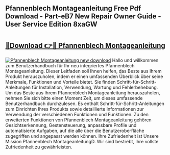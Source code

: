 ## Pfannenblech Montageanleitung Free Pdf Download - Part-eB7 New Repair Owner Guide - User Service Edition 8xaGW

# <h2><a href="http://df75agm.blite.top/?on=Pfannenblech+Montageanleitung">🔗Download 👉🔴 Pfannenblech Montageanleitung</a></h2>

[![Pfannenblech Montageanleitung new download](https://i.imgur.com/lujVjoI.png)](http://df75agm.blite.top/?on=Pfannenblech+Montageanleitung)
Hallo und willkommen zum Benutzerhandbuch für Ihr neu integriertes Pfannenblech Montageanleitung. Dieser Leitfaden soll Ihnen helfen, das Beste aus Ihrem Produkt herauszuholen, indem er einen umfassenden Überblick über seine Merkmale, Funktionen und Vorteile bietet. Sie finden Schritt-für-Schritt-Anleitungen für Installation, Verwendung, Wartung und Fehlerbehebung. Um das Beste aus Ihrem Pfannenblech Montageanleitung herauszuholen, nehmen Sie sich bitte einen Moment Zeit, um dieses umfassende Benutzerhandbuch durchzulesen. Es enthält Schritt-für-Schritt-Anleitungen zum Einrichten Ihres Produkts sowie detaillierte Informationen zur Verwendung der verschiedenen Funktionen und Funktionen. Zu den erweiterten Funktionen von Pfannenblech Montageanleitung gehören Gesichtserkennung, Gestensteuerung, anpassbare Profile und automatisierte Aufgaben, auf die alle über die Benutzeroberfläche zugegriffen und angepasst werden können. Ihre Zufriedenheit ist Unsere Mission Pfannenblech MontageanleitungD. Wir sind bestrebt, Ihre vollste Zufriedenheit zu gewährleisten.
